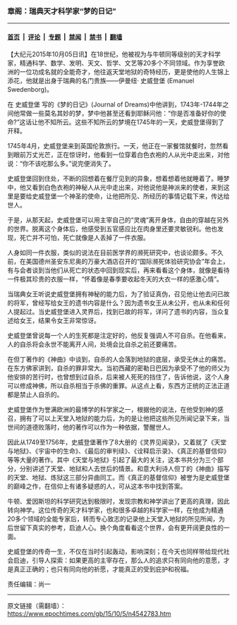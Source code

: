 ### 章阁：瑞典天才科学家“梦的日记”

---

#### [首页](../../../..?n4542783) &nbsp;|&nbsp; [评论](../../../../../epoch-comment?n4542783) &nbsp;|&nbsp; [专题](../../../../../epoch-special?n4542783) &nbsp;|&nbsp; [禁闻](../../../../../epoch-news?n4542783) &nbsp;|&nbsp; [禁书](../../../../../books?n4542783) &nbsp;|&nbsp; [翻墙](https://github.com/gfw-breaker/nogfw/blob/master/README.md?n4542783)


<div class="post_content" id="artbody" itemprop="articleBody">
 <!-- article content begin -->
 <p>
  【大纪元2015年10月05日讯】在18世纪，他被视为与牛顿同等级别的天才科学家，精通科学、数学、发明、天文、哲学、文艺等20多个不同领域。作为享誉欧洲的一位功成名就的全能奇才，他往返天堂地狱的奇特经历，更是使他的人生锦上添花，他就是出身于瑞典的名门贵族——伊曼纽‧
  <ok href="https://www.epochtimes.com/gb/tag/%E5%8F%B2%E5%A8%81%E7%99%BB%E5%A0%A1.html">
   史威登堡
  </ok>
  (Emanuel Swedenborg)。
 </p>
 <p>
  在
  <ok href="https://www.epochtimes.com/gb/tag/%E5%8F%B2%E5%A8%81%E7%99%BB%E5%A0%A1.html">
   史威登堡
  </ok>
  写的《梦的日记》(Journal of Dreams)中他讲到，1743年-1744年之间他常做一些莫名其妙的梦，梦中他甚至还看到耶稣问他：“你是否准备好你的使命?”这话让他不知所云。这些不知所云的梦境在1745年的一天，史威登堡得到了开释。
 </p>
 <p>
  1745年4月，史威登堡来到英国伦敦旅行。一天，他正在一家餐馆就餐时，忽然看到眼前万丈光芒，正在惊讶时，他看到一位穿着白色衣袍的人从光中走出来，对他说：“你不该吃那么多。”说完便消失了。
 </p>
 <p>
  史威登堡回到住处，不断的回想着在餐厅见到的异象，想着想着他就睡着了。睡梦中，他又看到白色衣袍的神秘人从光中走出来，对他说他是神派来的使者，来到这里是要给史威登堡一个神圣的使命，让他把所见、所经历的事情记载下来，传达给世人。
 </p>
 <p>
  于是，从那天起，史威登堡可以用主宰自己的“灵魂”离开身体，自由的穿越在另外的世界。脱离这个身体后，他感受到五官感应比在肉身里还要灵敏锐利。他也发现，死亡并不可怕，死亡就像是人丢掉了一件衣服。
 </p>
 <p>
  人身如同一件衣服，类似的说法在目前医学界的濒死研究中，也谈论颇多。不久前，在美国德州圣安东尼奥的万豪大酒店召开的“国际濒死体验研究协会”年会上，有与会者谈到当他们从死亡的状态中回到现实后，再来看看这个身体，就像是看待一件极其珍贵的衣服一样，“怀着像是春季要收起冬天的大衣一样的感激心情”。
 </p>
 <p>
  当瑞典女王听说史威登堡拥有神秘的能力后，为了验证真伪，召见他让他去问已故的将军，曾经写给女王的遗书内容是什么？因为遗书女王从未公开，也从未和任何人提起过。当史威登堡进入灵界后，找到已故的将军，详问了遗书的内容，当众复述给女王，结果令女王非常惊讶。
 </p>
 <p>
  史威登堡曾说每一个人的生死都是注定好的，他反复强调人不可自杀。在他看来，人的自杀将会永世不能离开人间，处境会比自杀之前还要痛苦。
 </p>
 <p>
  在但丁著作的《神曲》中谈到，自杀的人会落到地狱的底层，承受无休止的痛苦。在东方佛家讲到，自杀的罪非常大。当初西藏的密勒日巴因为承受不了他的师父为他安排的苦行时，也曾想到过自杀，后来被人死死的挡住了，告诉他说，这个人身可以修成神佛，所以自杀相当于杀佛的重罪。从这点上看，东西方正统的正法正道都是禁止人自杀的。
 </p>
 <p>
  史威登堡作为誉满欧洲的最博学的科学家之一，根据他的说法，在他受到神的感召，拥有了可以上天堂入地狱的能力后，为的是让他把这些所见所闻记录下来，当世间的道德败落时，他的著作可以作为一种依据，警醒世人。
 </p>
 <p>
  因此从1749至1756年，史威登堡著作了8大册的《灵界见闻录》，又着就了《天堂与地狱》、《宇宙中的生命》、《最后的审判续》、《诠释启示录》、《真正的基督信仰》等等大量的著作。其中《天堂与地狱》引起了最大的关注，这本书共分为三个部分，分别讲述了天堂、地狱和人去世后的情景。和意大利诗人但丁的《神曲》描写的天堂、地狱、炼狱这三部分异曲同工。而《真正的基督信仰》被誉为是史威登堡的巅峰之作，在信仰上有诸多疑惑的人，可从这本书中找到答案。
 </p>
 <p>
  牛顿、爱因斯坦的科学研究达到极限时，发现宗教和神学讲出了更高的真理，因此转向神学。这位传奇的天才科学家，也和很多卓越的科学家一样，在他成为精通20多个领域的全能专家后，转而专心致志的记录他上天堂入地狱的所见所闻，为后世留下真实的参考，启迪人心。换个角度看看这个世界，会有更开阔更良性的一面。
 </p>
 <p>
  史威登堡的传奇一生，不仅在当时引起轰动，影响深刻；在今天也同样带给现代社会启迪，引导人探索：如果更高的主宰存在，那么人的追求只有同向他的意愿，才是真正正确的；也只有同向他的祈愿，才能真正的受到庇护和祝福。
 </p>
 <p>
  责任编辑：尚一
 </p>
 <!-- article content end -->
 <div id="below_article_ad">
 </div>
</div>


---

原文链接（需翻墙）：https://www.epochtimes.com/gb/15/10/5/n4542783.htm
